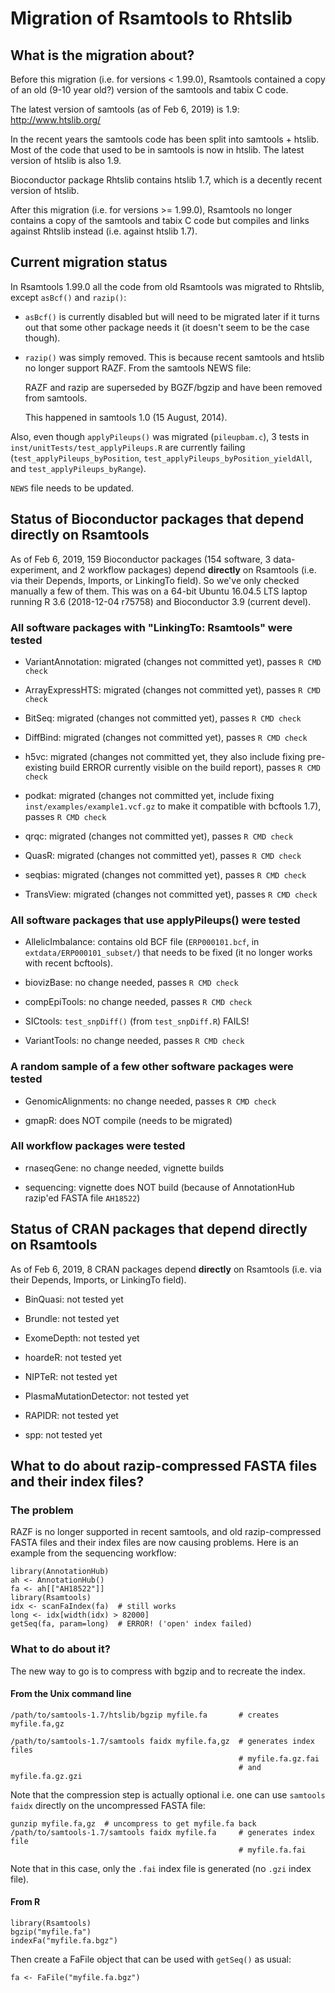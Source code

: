 # Migration of Rsamtools to Rhtslib


## What is the migration about?

Before this migration (i.e. for versions < 1.99.0), Rsamtools contained a
copy of an old (9-10 year old?) version of the samtools and tabix C code.

The latest version of samtools (as of Feb 6, 2019) is 1.9:
http://www.htslib.org/

In the recent years the samtools code has been split into samtools + htslib.
Most of the code that used to be in samtools is now in htslib. The latest
version of htslib is also 1.9.

Bioconductor package Rhtslib contains htslib 1.7, which is a decently recent
version of htslib.

After this migration (i.e. for versions >= 1.99.0), Rsamtools no longer
contains a copy of the samtools and tabix C code but compiles and links
against Rhtslib instead (i.e. against htslib 1.7).


## Current migration status

In Rsamtools 1.99.0 all the code from old Rsamtools was migrated to Rhtslib,
except `asBcf()` and `razip()`:

- `asBcf()` is currently disabled but will need to be migrated later if
  it turns out that some other package needs it (it doesn't seem to be
  the case though).

- `razip()` was simply removed. This is because recent samtools and
  htslib no longer support RAZF. From the samtools NEWS file:

    RAZF and razip are superseded by BGZF/bgzip and have been removed from
    samtools.

  This happened in samtools 1.0 (15 August, 2014).

Also, even though `applyPileups()` was migrated (`pileupbam.c`), 3 tests in
`inst/unitTests/test_applyPileups.R` are currently failing
(`test_applyPileups_byPosition`, `test_applyPileups_byPosition_yieldAll`,
and `test_applyPileups_byRange`).

`NEWS` file needs to be updated.


## Status of Bioconductor packages that depend directly on Rsamtools

As of Feb 6, 2019, 159 Bioconductor packages (154 software, 3 data-experiment,
and 2 workflow packages) depend **directly** on Rsamtools (i.e. via their
Depends, Imports, or LinkingTo field). So we've only checked manually a few
of them. This was on a 64-bit Ubuntu 16.04.5 LTS laptop running R 3.6
(2018-12-04 r75758) and Bioconductor 3.9 (current devel).

### All software packages with "LinkingTo: Rsamtools" were tested

  - VariantAnnotation: migrated (changes not committed yet),
    passes `R CMD check`

  - ArrayExpressHTS: migrated (changes not committed yet),
    passes `R CMD check`

  - BitSeq: migrated (changes not committed yet),
    passes `R CMD check`

  - DiffBind: migrated (changes not committed yet),
    passes `R CMD check`

  - h5vc: migrated (changes not committed yet, they also include
    fixing pre-existing build ERROR currently visible on the build report),
    passes `R CMD check`

  - podkat: migrated (changes not committed yet, include fixing
    `inst/examples/example1.vcf.gz` to make it compatible with bcftools 1.7),
    passes `R CMD check`

  - qrqc: migrated (changes not committed yet), passes `R CMD check`

  - QuasR: migrated (changes not committed yet), passes `R CMD check`

  - seqbias: migrated (changes not committed yet), passes `R CMD check`

  - TransView: migrated (changes not committed yet), passes `R CMD check`

### All software packages that use applyPileups() were tested

  - AllelicImbalance: contains old BCF file (`ERP000101.bcf`, in
    `extdata/ERP000101_subset/`) that needs to be fixed (it no longer
    works with recent bcftools).

  - biovizBase: no change needed, passes `R CMD check`

  - compEpiTools: no change needed, passes `R CMD check`

  - SICtools: `test_snpDiff()` (from `test_snpDiff.R`) FAILS!

  - VariantTools: no change needed, passes `R CMD check`

### A random sample of a few other software packages were tested

  - GenomicAlignments: no change needed, passes `R CMD check`

  - gmapR: does NOT compile (needs to be migrated)

### All workflow packages were tested

  - rnaseqGene: no change needed, vignette builds

  - sequencing: vignette does NOT build (because of AnnotationHub razip'ed
    FASTA file `AH18522`)


## Status of CRAN packages that depend directly on Rsamtools

As of Feb 6, 2019, 8 CRAN packages depend **directly** on Rsamtools (i.e.
via their Depends, Imports, or LinkingTo field).

  - BinQuasi: not tested yet

  - Brundle: not tested yet

  - ExomeDepth: not tested yet

  - hoardeR: not tested yet

  - NIPTeR: not tested yet

  - PlasmaMutationDetector: not tested yet

  - RAPIDR: not tested yet

  - spp: not tested yet


## What to do about razip-compressed FASTA files and their index files?

### The problem

RAZF is no longer supported in recent samtools, and old razip-compressed
FASTA files and their index files are now causing problems. Here is an example
from the sequencing workflow:
```
library(AnnotationHub)
ah <- AnnotationHub()
fa <- ah[["AH18522"]]
library(Rsamtools)
idx <- scanFaIndex(fa)  # still works
long <- idx[width(idx) > 82000]
getSeq(fa, param=long)  # ERROR! ('open' index failed)
```

### What to do about it?

The new way to go is to compress with bgzip and to recreate the index.

#### From the Unix command line

```
/path/to/samtools-1.7/htslib/bgzip myfile.fa       # creates myfile.fa,gz

/path/to/samtools-1.7/samtools faidx myfile.fa,gz  # generates index files
                                                   # myfile.fa.gz.fai
                                                   # and myfile.fa.gz.gzi
```

Note that the compression step is actually optional i.e. one can use
`samtools faidx` directly on the uncompressed FASTA file:

```
gunzip myfile.fa,gz  # uncompress to get myfile.fa back
/path/to/samtools-1.7/samtools faidx myfile.fa     # generates index file
                                                   # myfile.fa.fai
```

Note that in this case, only the `.fai` index file is generated
(no `.gzi` index file).

#### From R

```
library(Rsamtools)
bgzip("myfile.fa")
indexFa("myfile.fa.bgz")
```

Then create a FaFile object that can be used with `getSeq()` as usual:
```
fa <- FaFile("myfile.fa.bgz")
```

